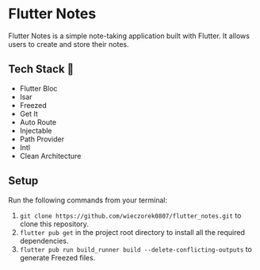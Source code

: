 # Flutter Notes 

Flutter Notes is a simple note-taking application built with Flutter. It allows users to create and store their notes. 

## Tech Stack 🚀
- Flutter Bloc
- Isar
- Freezed
- Get It
- Auto Route
- Injectable
- Path Provider
- Intl
- Clean Architecture

## Setup

Run the following commands from your terminal:

1) `git clone https://github.com/wieczorek0807/flutter_notes.git` to clone this repository.
2) `flutter pub get` in the project root directory to install all the required dependencies.
3) `flutter pub run build_runner build --delete-conflicting-outputs` to generate Freezed files.